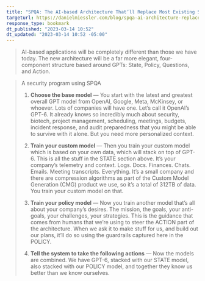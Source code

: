```yaml
---
title: "SPQA: The AI-based Architecture That’ll Replace Most Existing Software"
targeturl: https://danielmiessler.com/blog/spqa-ai-architecture-replace-existing-software/
response_type: bookmark
dt_published: "2023-03-14 10:52"
dt_updated: "2023-03-14 10:52 -05:00"
---
```


> AI-based applications will be completely different than those we have today. The new architecture will be a far more elegant, four-component structure based around GPTs: State, Policy, Questions, and Action.

> A security program using SPQA
> 
> 1. **Choose the base model** — You start with the latest and greatest overall GPT model from OpenAI, Google, Meta, McKinsey, or whoever. Lots of companies will have one. Let’s call it OpenAI’s GPT-6. It already knows so incredibly much about security, biotech, project management, scheduling, meetings, budgets, incident response, and audit preparedness that you might be able to survive with it alone. But you need more personalized context.
> 
> 2. **Train your custom model** — Then you train your custom model which is based on your own data, which will stack on top of GPT-6. This is all the stuff in the STATE section above. It’s your company’s telemetry and context. Logs. Docs. Finances. Chats. Emails. Meeting transcripts. Everything. It’s a small company and there are compression algorithms as part of the Custom Model Generation (CMG) product we use, so it’s a total of 312TB of data. You train your custom model on that.
> 
> 3. **Train your policy model** — Now you train another model that’s all about your company’s desires. The mission, the goals, your anti-goals, your challenges, your strategies. This is the guidance that comes from humans that we’re using to steer the ACTION part of the architecture. When we ask it to make stuff for us, and build out our plans, it’ll do so using the guardrails captured here in the POLICY.
> 
> 4. **Tell the system to take the following actions** — Now the models are combined. We have GPT-6, stacked with our STATE model, also stacked with our POLICY model, and together they know us better than we know ourselves.